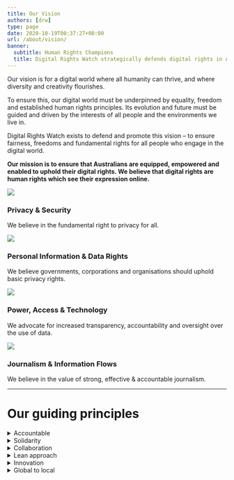 ```yaml
---
title: Our Vision
authors: [drw]
type: page
date: 2020-10-19T00:37:27+00:00
url: /about/vision/
banner:
  subtitle: Human Rights Champions
  title: Digital Rights Watch strategically defends digital rights in Australia.
---
```



Our vision is for a digital world where all humanity can thrive, and where diversity and creativity flourishes.

To ensure this, our digital world must be underpinned by equality, freedom and established human rights principles. Its evolution and future must be guided and driven by the interests of all people and the environments we live in.

Digital Rights Watch exists to defend and promote this vision – to ensure fairness, freedoms and fundamental rights for all people who engage in the digital world.

**Our mission is to ensure that Australians are equipped, empowered and enabled to uphold their digital rights. We believe that digital rights are human rights which see their expression online.**


![](/wp-content/uploads/2020/10/vision-icon-1.png)

### Privacy & Security

We believe in the fundamental right to privacy for all.

![](/wp-content/uploads/2020/10/vision-icon-2.png)

### Personal Information & Data Rights

We believe governments, corporations and organisations should uphold basic privacy rights.

![](/wp-content/uploads/2020/10/vision-icon-3.png)

### Power, Access & Technology

We advocate for increased transparency, accountability and oversight over the use of data.

![](/wp-content/uploads/2020/10/vision-icon-4.png)

### Journalism & Information Flows

We believe in the value of strong, effective & accountable journalism.

---

# Our guiding principles

<details>
  <summary>Accountable</summary>
We are trustworthy, honest and have integrity. Our funding sources will be public domain and we will be transparent on how our financial expenditure and work contributes to our purpose.
</details>

<details>
  <summary>Solidarity</summary>
Our work will be driven by the interests of the public, and we will work in partnership with civil society and grassroots initiatives that share our vision.
</details>

<details>
  <summary>Collaboration</summary>
We recognise there are other organisations working in the space of defending and promoting digital rights, and we will strive to work in partnership, in a non-competitive way with others.
</details>

<details>
  <summary>Lean approach</summary>
We are committed to implementing projects and activities in an efficient and cost-effective way, and incorporating lessons learned to improve our impact.
</details>

<details>
  <summary>Innovation</summary>
We will aim to push boundaries and use tactics and strategies that are 'outside-the-box'. We will work with artists and the creative community to help drive positive change.
</details>

<details>
  <summary>Global to local</summary>
We recognise that the digital world is borderless and we will work with allies from around the world to contribute to a global digital rights movement and maximise the local impact of our work.
</details>
